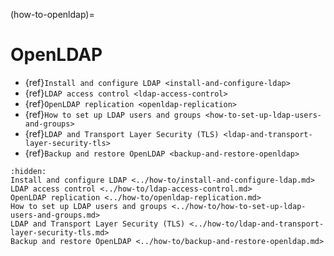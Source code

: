 (how-to-openldap)=

# OpenLDAP

* {ref}`Install and configure LDAP <install-and-configure-ldap>`
* {ref}`LDAP access control <ldap-access-control>`
* {ref}`OpenLDAP replication <openldap-replication>`
* {ref}`How to set up LDAP users and groups <how-to-set-up-ldap-users-and-groups>`
* {ref}`LDAP and Transport Layer Security (TLS) <ldap-and-transport-layer-security-tls>`
* {ref}`Backup and restore OpenLDAP <backup-and-restore-openldap>`

```{toctree}
:hidden:
Install and configure LDAP <../how-to/install-and-configure-ldap.md>
LDAP access control <../how-to/ldap-access-control.md>
OpenLDAP replication <../how-to/openldap-replication.md>
How to set up LDAP users and groups <../how-to/how-to-set-up-ldap-users-and-groups.md>
LDAP and Transport Layer Security (TLS) <../how-to/ldap-and-transport-layer-security-tls.md>
Backup and restore OpenLDAP <../how-to/backup-and-restore-openldap.md>
```